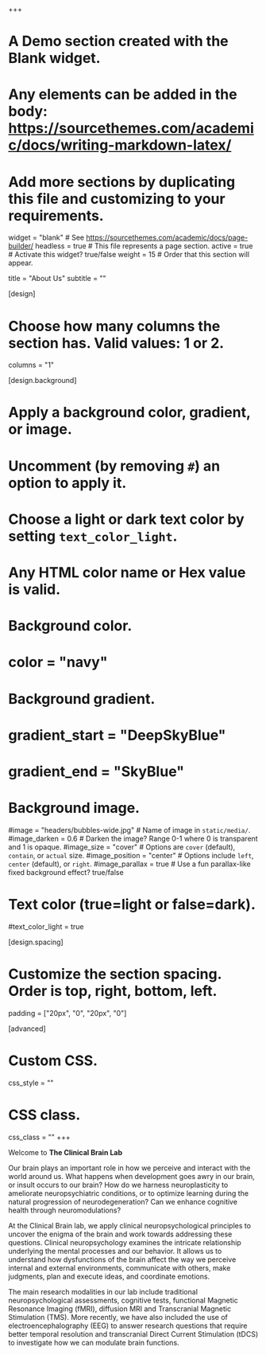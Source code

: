 +++
# A Demo section created with the Blank widget.
# Any elements can be added in the body: https://sourcethemes.com/academic/docs/writing-markdown-latex/
# Add more sections by duplicating this file and customizing to your requirements.

widget = "blank"  # See https://sourcethemes.com/academic/docs/page-builder/
headless = true  # This file represents a page section.
active = true  # Activate this widget? true/false
weight = 15  # Order that this section will appear.

title = "About Us"
subtitle = ""

[design]
  # Choose how many columns the section has. Valid values: 1 or 2.
  columns = "1"

[design.background]
  # Apply a background color, gradient, or image.
  #   Uncomment (by removing `#`) an option to apply it.
  #   Choose a light or dark text color by setting `text_color_light`.
  #   Any HTML color name or Hex value is valid.

  # Background color.
  # color = "navy"
  
  # Background gradient.
  # gradient_start = "DeepSkyBlue"
  # gradient_end = "SkyBlue"
  
  # Background image.
  #image = "headers/bubbles-wide.jpg"  # Name of image in `static/media/`.
  #image_darken = 0.6  # Darken the image? Range 0-1 where 0 is transparent and 1 is opaque.
  #image_size = "cover"  #  Options are `cover` (default), `contain`, or `actual` size.
  #image_position = "center"  # Options include `left`, `center` (default), or `right`.
  #image_parallax = true  # Use a fun parallax-like fixed background effect? true/false

  # Text color (true=light or false=dark).
  #text_color_light = true

[design.spacing]
  # Customize the section spacing. Order is top, right, bottom, left.
  padding = ["20px", "0", "20px", "0"]

[advanced]
 # Custom CSS. 
 css_style = ""
 
 # CSS class.
 css_class = ""
+++

Welcome to **The Clinical Brain Lab** 

Our brain plays an important role in how we perceive and interact with the world around us. What happens when development goes awry in our brain, or insult occurs to our brain? How do we harness neuroplasticity to ameliorate neuropsychiatric conditions, or to optimize learning during the natural progression of neurodegeneration? Can we enhance cognitive health through neuromodulations?

At the Clinical Brain lab, we apply clinical neuropsychological principles to uncover the enigma of the brain and work towards addressing these questions. Clinical neuropsychology examines the intricate relationship underlying the mental processes and our behavior. It allows us to understand how dysfunctions of the brain affect the way we perceive internal and external environments, communicate with others, make judgments, plan and execute ideas, and coordinate emotions.

The main research modalities in our lab include traditional neuropsychological assessments, cognitive tests, functional Magnetic Resonance Imaging (fMRI), diffusion MRI and Transcranial Magnetic Stimulation (TMS). More recently, we have also included the use of electroencephalography (EEG) to answer research questions that require better temporal resolution and transcranial Direct Current Stimulation (tDCS) to investigate how we can modulate brain functions.


